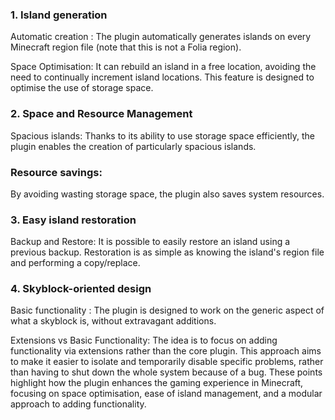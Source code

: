 ### 1. Island generation

Automatic creation :
The plugin automatically generates islands on every Minecraft region file (note that this is not a Folia region).

Space Optimisation:
It can rebuild an island in a free location, avoiding the need to continually increment island locations. This feature
is designed to optimise the use of storage space.

### 2. Space and Resource Management

Spacious islands:
Thanks to its ability to use storage space efficiently, the plugin enables the creation of particularly spacious
islands.

### Resource savings:

By avoiding wasting storage space, the plugin also saves system resources.

### 3. Easy island restoration

Backup and Restore:
It is possible to easily restore an island using a previous backup. Restoration is as simple as knowing the island's
region file and performing a copy/replace.

### 4. Skyblock-oriented design

Basic functionality :
The plugin is designed to work on the generic aspect of what a skyblock is, without extravagant additions.

Extensions vs Basic Functionality:
The idea is to focus on adding functionality via extensions rather than the core plugin. This approach aims to make it
easier to isolate and temporarily disable specific problems, rather than having to shut down the whole system because of
a bug. These points highlight how the plugin enhances the gaming experience in Minecraft, focusing on space
optimisation, ease of island management, and a modular approach to adding functionality.
